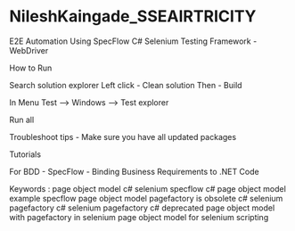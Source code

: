 # NileshKaingade_SSEAIRTRICITY
E2E Automation Using SpecFlow C# Selenium Testing Framework - WebDriver

How to Run

Search solution explorer Left click - Clean solution Then - Build

In Menu Test --> Windows --> Test explorer

Run all

Troubleshoot tips - Make sure you have all updated packages

Tutorials

For BDD - SpecFlow - Binding Business Requirements to .NET Code

Keywords : page object model c# selenium specflow c# page object model example specflow page object model pagefactory is obsolete c# selenium pagefactory c# selenium pagefactory c# deprecated page object model with pagefactory in selenium page object model for selenium scripting


